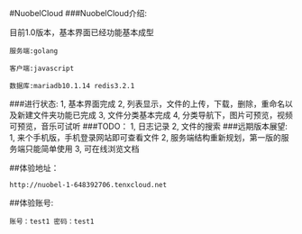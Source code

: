 #NuobelCloud
###NuobelCloud介绍:

目前1.0版本，基本界面已经功能基本成型

```
服务端:golang

客户端:javascript

数据库:mariadb10.1.14 redis3.2.1

```
###进行状态:
1, 基本界面完成
2, 列表显示，文件的上传，下载，删除，重命名以及新建文件夹功能已完成
3, 文件分类基本完成
4, 分类导航下，图片可预览，视频可预览，音乐可试听
###TODO：
1, 日志记录
2, 文件的搜索
###远期版本展望:
1, 来个手机版，手机登录网站即可查看文件
2, 服务端结构重新规划，第一版的服务端只能简单使用
3, 可在线浏览文档

##体验地址：
```
http://nuobel-1-648392706.tenxcloud.net
```
##体验账号:
```
账号：test1 密码：test1
```